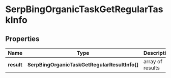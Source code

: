 # SerpBingOrganicTaskGetRegularTaskInfo

## Properties

| Name | Type | Description | Notes |
|------------ | ------------- | ------------- | -------------|
**result** | **SerpBingOrganicTaskGetRegularResultInfo[]** | array of results |[optional]|